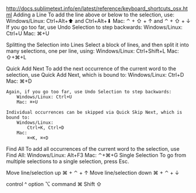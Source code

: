 http://docs.sublimetext.info/en/latest/reference/keyboard_shortcuts_osx.html
Adding a Line
	To add the line above or below to the selection, use:
		Windows/Linux: 
			Ctrl+Alt+⬆ and Ctrl+Alt+⬇
		Mac: 
			⌃ + ⇧ + ↑ and ⌃ + ⇧ + ↓
	If you go too far, use Undo Selection to step backwards:
		Windows/Linux: 
			Ctrl+U
		Mac: 
			⌘+U

Splitting the Selection into Lines
	Select a block of lines, and then split it into many selections, one per line, 	using:
		Windows/Linux: 
			Ctrl+Shift+L
		Mac: 
			⇧+⌘+L

Quick Add Next
	To add the next occurrence of the current word to the selection, use Quick Add Next, which is bound to:
	Windows/Linux: 
		Ctrl+D
	Mac: 
		⌘+D

	Again, if you go too far, use Undo Selection to step backwards:
		Windows/Linux: Ctrl+U
		Mac: ⌘+U
	
	Individual occurrences can be skipped via Quick Skip Next, which is bound to:
		Windows/Linux: 
			Ctrl+K, Ctrl+D
		Mac: 
			⌘+K, ⌘+D
Find All
	To add all occurrences of the current word to the selection, use Find All:
		Windows/Linux: Alt+F3
		Mac: ⌃+⌘+G
	Single Selection
		To go from multiple selections to a single selection, press Esc.

Move line/selection up
	⌘ + ⌃ + ↑
Move line/selection down
	⌘ + ⌃ + ↓


control ^
option ⌥
command ⌘
Shift ⇧